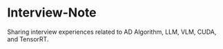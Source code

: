 # Interview-Note
Sharing interview experiences related to AD Algorithm, LLM, VLM, CUDA, and TensorRT.
